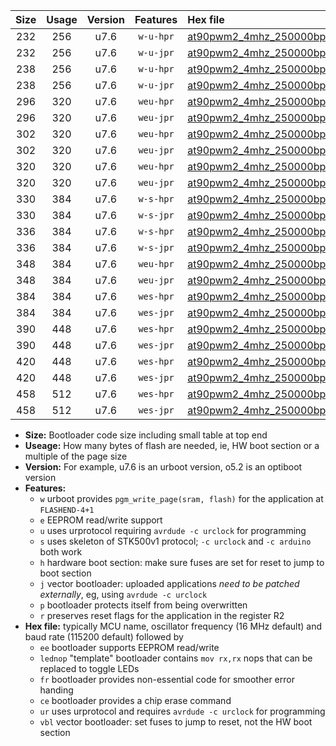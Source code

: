 |Size|Usage|Version|Features|Hex file|
|:-:|:-:|:-:|:-:|:--|
|232|256|u7.6|`w-u-hpr`|[at90pwm2_4mhz_250000bps_ur.hex](https://raw.githubusercontent.com/stefanrueger/urboot/main//at90pwm2_4mhz_250000bps_ur.hex)|
|232|256|u7.6|`w-u-jpr`|[at90pwm2_4mhz_250000bps_ur_vbl.hex](https://raw.githubusercontent.com/stefanrueger/urboot/main//at90pwm2_4mhz_250000bps_ur_vbl.hex)|
|238|256|u7.6|`w-u-hpr`|[at90pwm2_4mhz_250000bps_lednop_ur.hex](https://raw.githubusercontent.com/stefanrueger/urboot/main//at90pwm2_4mhz_250000bps_lednop_ur.hex)|
|238|256|u7.6|`w-u-jpr`|[at90pwm2_4mhz_250000bps_lednop_ur_vbl.hex](https://raw.githubusercontent.com/stefanrueger/urboot/main//at90pwm2_4mhz_250000bps_lednop_ur_vbl.hex)|
|296|320|u7.6|`weu-hpr`|[at90pwm2_4mhz_250000bps_ee_ur.hex](https://raw.githubusercontent.com/stefanrueger/urboot/main//at90pwm2_4mhz_250000bps_ee_ur.hex)|
|296|320|u7.6|`weu-jpr`|[at90pwm2_4mhz_250000bps_ee_ur_vbl.hex](https://raw.githubusercontent.com/stefanrueger/urboot/main//at90pwm2_4mhz_250000bps_ee_ur_vbl.hex)|
|302|320|u7.6|`weu-hpr`|[at90pwm2_4mhz_250000bps_ee_lednop_ur.hex](https://raw.githubusercontent.com/stefanrueger/urboot/main//at90pwm2_4mhz_250000bps_ee_lednop_ur.hex)|
|302|320|u7.6|`weu-jpr`|[at90pwm2_4mhz_250000bps_ee_lednop_ur_vbl.hex](https://raw.githubusercontent.com/stefanrueger/urboot/main//at90pwm2_4mhz_250000bps_ee_lednop_ur_vbl.hex)|
|320|320|u7.6|`weu-hpr`|[at90pwm2_4mhz_250000bps_ee_lednop_fr_ur.hex](https://raw.githubusercontent.com/stefanrueger/urboot/main//at90pwm2_4mhz_250000bps_ee_lednop_fr_ur.hex)|
|320|320|u7.6|`weu-jpr`|[at90pwm2_4mhz_250000bps_ee_lednop_fr_ur_vbl.hex](https://raw.githubusercontent.com/stefanrueger/urboot/main//at90pwm2_4mhz_250000bps_ee_lednop_fr_ur_vbl.hex)|
|330|384|u7.6|`w-s-hpr`|[at90pwm2_4mhz_250000bps.hex](https://raw.githubusercontent.com/stefanrueger/urboot/main//at90pwm2_4mhz_250000bps.hex)|
|330|384|u7.6|`w-s-jpr`|[at90pwm2_4mhz_250000bps_vbl.hex](https://raw.githubusercontent.com/stefanrueger/urboot/main//at90pwm2_4mhz_250000bps_vbl.hex)|
|336|384|u7.6|`w-s-hpr`|[at90pwm2_4mhz_250000bps_lednop.hex](https://raw.githubusercontent.com/stefanrueger/urboot/main//at90pwm2_4mhz_250000bps_lednop.hex)|
|336|384|u7.6|`w-s-jpr`|[at90pwm2_4mhz_250000bps_lednop_vbl.hex](https://raw.githubusercontent.com/stefanrueger/urboot/main//at90pwm2_4mhz_250000bps_lednop_vbl.hex)|
|348|384|u7.6|`weu-hpr`|[at90pwm2_4mhz_250000bps_ee_lednop_fr_ce_ur.hex](https://raw.githubusercontent.com/stefanrueger/urboot/main//at90pwm2_4mhz_250000bps_ee_lednop_fr_ce_ur.hex)|
|348|384|u7.6|`weu-jpr`|[at90pwm2_4mhz_250000bps_ee_lednop_fr_ce_ur_vbl.hex](https://raw.githubusercontent.com/stefanrueger/urboot/main//at90pwm2_4mhz_250000bps_ee_lednop_fr_ce_ur_vbl.hex)|
|384|384|u7.6|`wes-hpr`|[at90pwm2_4mhz_250000bps_ee.hex](https://raw.githubusercontent.com/stefanrueger/urboot/main//at90pwm2_4mhz_250000bps_ee.hex)|
|384|384|u7.6|`wes-jpr`|[at90pwm2_4mhz_250000bps_ee_vbl.hex](https://raw.githubusercontent.com/stefanrueger/urboot/main//at90pwm2_4mhz_250000bps_ee_vbl.hex)|
|390|448|u7.6|`wes-hpr`|[at90pwm2_4mhz_250000bps_ee_lednop.hex](https://raw.githubusercontent.com/stefanrueger/urboot/main//at90pwm2_4mhz_250000bps_ee_lednop.hex)|
|390|448|u7.6|`wes-jpr`|[at90pwm2_4mhz_250000bps_ee_lednop_vbl.hex](https://raw.githubusercontent.com/stefanrueger/urboot/main//at90pwm2_4mhz_250000bps_ee_lednop_vbl.hex)|
|420|448|u7.6|`wes-hpr`|[at90pwm2_4mhz_250000bps_ee_lednop_fr.hex](https://raw.githubusercontent.com/stefanrueger/urboot/main//at90pwm2_4mhz_250000bps_ee_lednop_fr.hex)|
|420|448|u7.6|`wes-jpr`|[at90pwm2_4mhz_250000bps_ee_lednop_fr_vbl.hex](https://raw.githubusercontent.com/stefanrueger/urboot/main//at90pwm2_4mhz_250000bps_ee_lednop_fr_vbl.hex)|
|458|512|u7.6|`wes-hpr`|[at90pwm2_4mhz_250000bps_ee_lednop_fr_ce.hex](https://raw.githubusercontent.com/stefanrueger/urboot/main//at90pwm2_4mhz_250000bps_ee_lednop_fr_ce.hex)|
|458|512|u7.6|`wes-jpr`|[at90pwm2_4mhz_250000bps_ee_lednop_fr_ce_vbl.hex](https://raw.githubusercontent.com/stefanrueger/urboot/main//at90pwm2_4mhz_250000bps_ee_lednop_fr_ce_vbl.hex)|

- **Size:** Bootloader code size including small table at top end
- **Useage:** How many bytes of flash are needed, ie, HW boot section or a multiple of the page size
- **Version:** For example, u7.6 is an urboot version, o5.2 is an optiboot version
- **Features:**
  + `w` urboot provides `pgm_write_page(sram, flash)` for the application at `FLASHEND-4+1`
  + `e` EEPROM read/write support
  + `u` uses urprotocol requiring `avrdude -c urclock` for programming
  + `s` uses skeleton of STK500v1 protocol; `-c urclock` and `-c arduino` both work
  + `h` hardware boot section: make sure fuses are set for reset to jump to boot section
  + `j` vector bootloader: uploaded applications *need to be patched externally*, eg, using `avrdude -c urclock`
  + `p` bootloader protects itself from being overwritten
  + `r` preserves reset flags for the application in the register R2
- **Hex file:** typically MCU name, oscillator frequency (16 MHz default) and baud rate (115200 default) followed by
  + `ee` bootloader supports EEPROM read/write
  + `lednop` "template" bootloader contains `mov rx,rx` nops that can be replaced to toggle LEDs
  + `fr` bootloader provides non-essential code for smoother error handing
  + `ce` bootloader provides a chip erase command
  + `ur` uses urprotocol and requires `avrdude -c urclock` for programming
  + `vbl` vector bootloader: set fuses to jump to reset, not the HW boot section
